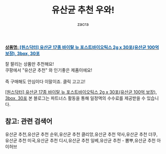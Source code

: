 ﻿---
layout: post
title:  "유산균 추천 우와!"
author: zacra
categories: [ 아이템 ]
tags: [유산균 추천,유산균 추천 순위,유산균 추천 클리앙,유산균 추천 약사,유산균 추천 더쿠,유산균 추천 미국,유산균 추천 디시,유산균 추천 일베,유산균 추천 - 뽐뿌,유산균 추천 아이허브]
image: https://static.coupangcdn.com/image/vendor_inventory/d0a3/f41e2da99fa28f055fc2d8783eb2539647d8c8d11e77d49acc6540a9ddcd.jpg 
description: "쿠팡에서 유산균 추천 관련 상품으로 가장 잘팔리는 제품 중 하나라는 사실!!."
rating: 4.5
---

<a href="https://link.coupang.com/re/AFFSDP?lptag=AF8407795&pageKey=4530262703&itemId=3667467745&vendorItemId=71638782421&traceid=V0-153-d97d4a0d83ed706b"><b>상품명: <font color='#01579B'>[원스닥터] 유산균 17종 바이탈 뉴 포스트바이오틱스 2g x 30포(유산균 100억 보장), 3box, 30포</font></b></a>

잘 팔리는 상품만 추천해요!<br/>
쿠팡에서 "유산균 추천" 와 인기좋은 제품이에요!<br/><br/>
즉 구매해도 안심이다 이말이죠. 클릭 고고고! <br/>



<a href="https://link.coupang.com/re/AFFSDP?lptag=AF8407795&pageKey=4530262703&itemId=3667467745&vendorItemId=71638782421&traceid=V0-153-d97d4a0d83ed706b">[원스닥터] 유산균 17종 바이탈 뉴 포스트바이오틱스 2g x 30포(유산균 100억 보장), 3box, 30포</a>
본 블로그는 파트너스 활동을 통해 일정액의 수수료를 제공받을 수 있습니다.

## 참고: 관련 검색어    
유산균 추천,유산균 추천 순위,유산균 추천 클리앙,유산균 추천 약사,유산균 추천 더쿠,유산균 추천 미국,유산균 추천 디시,유산균 추천 일베,유산균 추천 - 뽐뿌,유산균 추천 아이허브